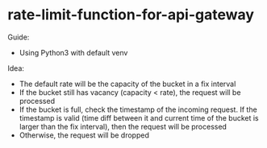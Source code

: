 # rate-limit-function-for-api-gateway

Guide:
- Using Python3 with default venv

Idea:
- The default rate will be the capacity of the bucket in a fix interval
- If the bucket still has vacancy (capacity < rate), the request will be processed
- If the bucket is full, check the timestamp of the incoming request. If the timestamp is valid (time diff between it and current time of the bucket is larger than the fix interval), then the request will be processed
- Otherwise, the request will be dropped